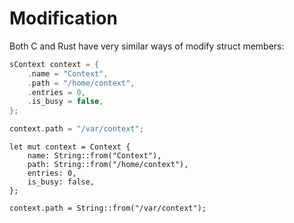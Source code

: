 # Modification

Both C and Rust have very similar ways of modify struct members:

```c
sContext context = {
    .name = "Context",
    .path = "/home/context",
    .entries = 0,
    .is_busy = false,
};

context.path = "/var/context";
```

```rust,ignore
let mut context = Context {
    name: String::from("Context"),
    path: String::from("/home/context"),
    entries: 0,
    is_busy: false,
};

context.path = String::from("/var/context");
```
